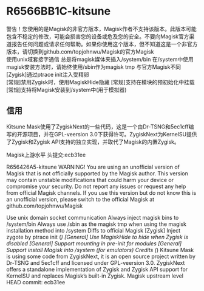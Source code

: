 # R6566BB1C-kitsune

警告！您使用的是Magisk的非官方版本，Magisk作者不支持该版本。此版本可能包含不稳定的修改，可能会损害您的设备或危及您的安全。不要向Magisk官方渠道报告任何问题或请求任何帮助。如果你使用这个版本，但不知道这是一个非官方版本，请切换到github.com/topjohnwu/Magisk的官方Magisk        
 使用unix域套接字通信 总是将magisk媒体夹插入/system/bin 在/system中使用magisk安装方法时，请始终使用/sbin作为magisk tmp 与官方Magisk不同[Zygisk]通过ptrace init注入受精卵         
[常规]禁用Zygisk时，使用MagiskHide隐藏 [常规]支持在模块的预初始化中挂载 [常规]支持将Magisk安装到/system中(用于模拟器)       
## 信用 
Kitsune Mask使用了ZygiskNext的一些代码，这是一个由Dr-TSNG和5ec1cff编写的开源项目，并在GPL-veersion 3.0下获得许可。ZygiskNext为KernelSU提供了Zygisk和Zygisk API支持的独立实现，并取代了Magisk的内置Zygisk。      

Magisk上游水平 头提交:ecb31ee      

R656426A5-kitsune
WARNING! You are using an unofficial version of Magisk that is not officially supported by the Magisk author. This version may contain unstable modifications that could harm your device or compromise your security. Do not report any issues or request any help from official Magisk channels. If you use this version but do not know this is an unofficial version, please switch to the official Magisk at github.com/topjohnwu/Magisk

Use unix domain socket communication
Always inject magisk bins to /system/bin
Always use /sbin as the magisk tmp when using the magisk installation method into /system
Diffs to official Magisk
[Zygisk] Inject zygote by ptrace init (*)
[General] Use MagiskHide to hide when Zygisk is disabled
[General] Support mounting in pre-init for modules
[General] Support install Magisk into /system (for emulators)
Credits
(*) Kitsune Mask is using some code from ZygiskNext, it is an open source project written by Dr-TSNG and 5ec1cff and licensed under GPL-veersion 3.0. ZygiskNext offers a standalone implementation of Zygisk and Zygisk API support for KernelSU and replaces Magisk’s built-in Zygisk.
Magisk upstream level
HEAD commit: ecb31ee